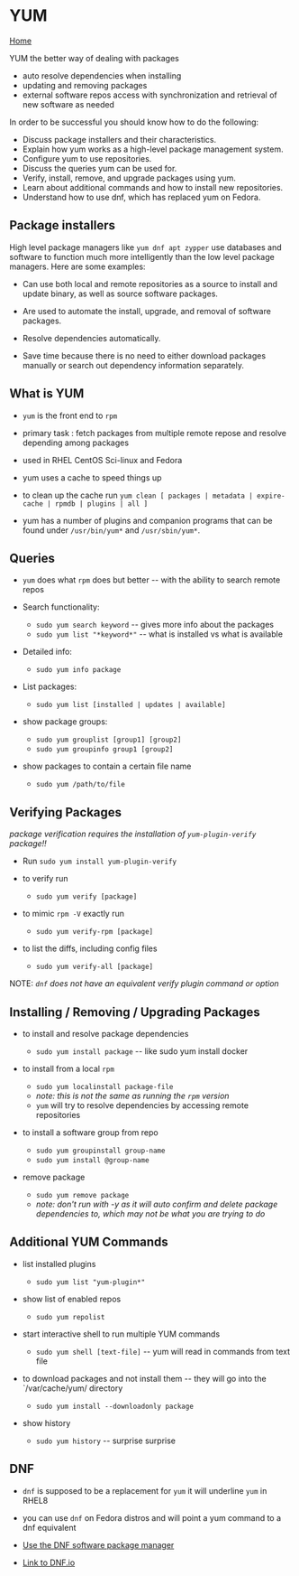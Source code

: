 # YUM

[Home](/README.md)

YUM the better way of dealing with packages

* auto resolve dependencies when installing
* updating and removing packages
* external software repos access with synchronization and retrieval of new software as needed

In order to be successful you should know how to do the following:

* Discuss package installers and their characteristics.
* Explain how yum works as a high-level package management system.
* Configure yum to use repositories.
* Discuss the queries yum can be used for.
* Verify, install, remove, and upgrade packages using yum.
* Learn about additional commands and how to install new repositories.
* Understand how to use dnf, which has replaced yum on Fedora.

## Package installers

High level package managers like `yum dnf apt zypper` use databases and software to function much more intelligently than the low level package managers. Here are some examples:

* Can use both local and remote repositories as a source to install and update binary, as well as source software packages.

* Are used to automate the install, upgrade, and removal of software packages.

* Resolve dependencies automatically.

* Save time because there is no need to either download packages manually or search out dependency information separately.

## What is YUM

* `yum` is the front end to `rpm`

* primary task : fetch packages from multiple remote repose and resolve depending among packages

* used in RHEL CentOS Sci-linux and Fedora

* yum uses a cache to speed things up

* to clean up the cache run `yum clean [ packages | metadata | expire-cache | rpmdb | plugins | all ]`

* yum has a number of plugins and companion programs that can be found under `/usr/bin/yum*` and `/usr/sbin/yum*`.

## Queries

* `yum` does what `rpm` does but better -- with the ability to search remote repos

* Search functionality:
  * `sudo yum search keyword` -- gives more info about the packages
  * `sudo yum list "*keyword*"` -- what is installed vs what is available

* Detailed info:
  * `sudo yum info package`

* List packages:
  * `sudo yum list [installed | updates | available]`

* show package groups:
  * `sudo yum grouplist [group1] [group2]`
  * `sudo yum groupinfo group1 [group2]`

* show packages to contain a certain file name
  * `sudo yum /path/to/file`

## Verifying Packages

*package verification requires the installation of `yum-plugin-verify` package!!*

* Run `sudo yum install yum-plugin-verify`

* to verify run
  * `sudo yum verify [package]`

* to mimic  `rpm -V` exactly run
  * `sudo yum verify-rpm [package]`

* to list the diffs, including config files
  * `sudo yum verify-all [package]`

NOTE: *`dnf` does not have an equivalent verify plugin command or option*

## Installing / Removing / Upgrading Packages

* to install and resolve package dependencies
  * `sudo yum install package`  -- like sudo yum install docker

* to install from a local `rpm`
  * `sudo yum localinstall package-file`
  * *note: this is not the same as running the `rpm` version*
  * `yum` will try to resolve dependencies by accessing remote repositories

* to install a software group from repo
  * `sudo yum groupinstall group-name`
  * `sudo yum install @group-name`

* remove package
  * `sudo yum remove package`
  * *note: don't run with -y as it will auto confirm and delete package dependencies to, which may not be what you are trying to do*

## Additional YUM Commands

* list installed plugins
  * `sudo yum list "yum-plugin*"`

* show list of enabled repos
  * `sudo yum repolist`

* start interactive shell to run multiple YUM commands
  * `sudo yum shell [text-file]` -- yum will read in commands from text file

* to download packages and not install them -- they will go into the `/var/cache/yum/ directory
  * `sudo yum install --downloadonly package`

* show history
  * `sudo yum history` -- surprise surprise

## DNF

* `dnf` is supposed to be a replacement for `yum` it will underline `yum` in RHEL8

* you can use `dnf` on Fedora distros and will point a yum command to a dnf equivalent

* [Use the DNF software package manager](https://docs.fedoraproject.org/en-US/quick-docs/dnf/)

* [Link to DNF.io](https://dnf.readthedocs.io/en/latest/)
